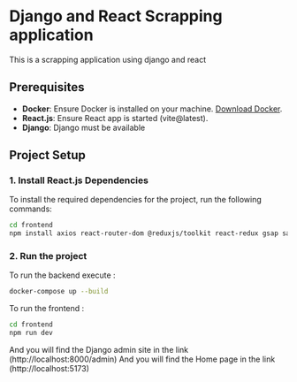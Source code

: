 # Django and React Scrapping application

This is a scrapping application using django and react

## Prerequisites

- **Docker**: Ensure Docker is installed on your machine. [Download Docker](https://www.docker.com/get-started).
- **React.js**: Ensure React app is started (vite@latest).
- **Django**: Django must be available

## Project Setup

### 1. Install React.js Dependencies

To install the required dependencies for the project, run the following commands:

```bash
cd frontend
npm install axios react-router-dom @reduxjs/toolkit react-redux gsap sass swiper vite-plugin-svgr react-chartjs-2 chart.js @gsap/react
```

### 2. Run the project
To run the backend execute :
```bash
docker-compose up --build
```
To run the frontend :
```bash
cd frontend
npm run dev
```

And you will find the Django admin site in the link (http://localhost:8000/admin)
And you will find the Home page in the link (http://localhost:5173)